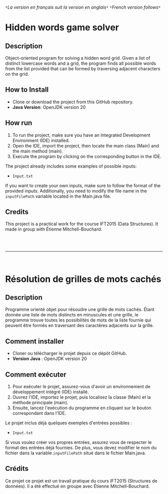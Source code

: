 `*`*La version en français suit la version en anglais*`*`
`*`*French version follows*`*`

# Hidden words game solver

## Description

Object-oriented program for solving a hidden word grid. Given a list of distinct lowercase words and a grid, the program finds all possible words from the list provided that can be formed by traversing adjacent characters on the grid.

## How to Install

* Clone or download the project from this GitHub repository.
* **Java Version**: OpenJDK version 20

## How run

1.  To run the project, make sure you have an Integrated Development Environment (IDE) installed.
2.  Open the IDE, import the project, then locate the main class (Main) and the main method (main).
3.  Execute the program by clicking on the corresponding button in the IDE.

The project already includes some examples of possible inputs:

* `Input.txt`

If you want to create your own inputs, make sure to follow the format of the provided inputs. Additionally, you need to modify the file name in the `inputFilePath` variable located in the Main.java file.

## Credits

This project is a practical work for the course IFT2015 (Data Structures). It made in group with Étienne Mitchell-Bouchard.

<br><br>
___

<br>

# Résolution de grilles de mots cachés

## Description

Programme orienté objet pour résoudre une grille de mots cachés. Étant donnée une liste de mots distincts en minuscules et une grille, le programme trouve toutes les possibilités de mots de la liste fournie qui peuvent être formés en traversant des caractères adjacents sur la grille.

## Comment installer

* Cloner ou télécharger le projet depuis ce dépôt GitHub.
* **Version Java** : OpenJDK version 20

## Comment exécuter

1. Pour exécuter le projet, assurez-vous d'avoir un environnement de développement intégré (IDE) installé.
2. Ouvrez l'IDE, importez le projet, puis localisez la classe (Main) et la méthode principale (main). 
3. Ensuite, lancez l'exécution du programme en cliquant sur le bouton correspondant dans l'IDE.

Le projet inclus déjà quelques exemples d'entrées possibles :

* `Input.txt`

Si vous voulez créer vos propres entrées, assurez vous de respecter le format des entrées déjà fournies. De plus, vous devez modifier le nom du fichier dans la variable `inputFilePath` situé dans le fichier Main.java.


## Crédits

Ce projet ce projet est un travail pratique du cours IFT2015 (Structures de données). Il a été effectué en groupe avec Étienne Mitchell-Bouchard.
